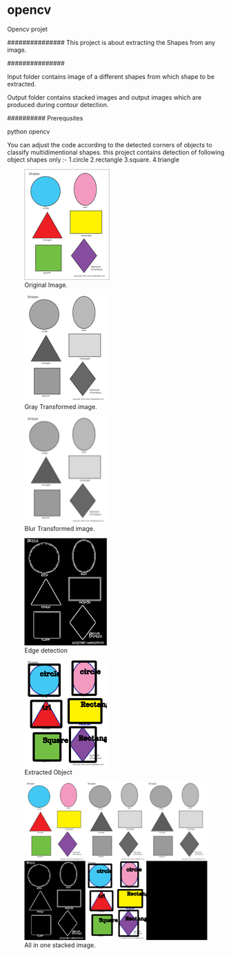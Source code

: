 # opencv
Opencv projet

###############
This project is about extracting the Shapes from any image.

###############

Input folder contains image of a different shapes from which shape to be extracted.

Output folder contains stacked images and output images which are produced during contour detection.


##########
Prerequsites

python 
opencv

You can adjust the code according to the detected corners of objects to classify multidimentional shapes.
this project contains detection of following object shapes only :-
1.circle
2.rectangle
3.square.
4.triangle



<p align="center">
  <figure>
   <img src="input/shapes.png">
   <figcaption>Original Image.</figcaption>
  </figure>
   
  <figure>
   <img src="output/gray.png">
   <figcaption>Gray Transformed image.</figcaption>
  </figure>
   
  <figure>
    <img src="output/blur.png">
   <figcaption>Blur Transformed image.</figcaption>
  </figure>
   
  <figure>
   <img src="output/canny.png">
   <figcaption>Edge detection</figcaption>
  </figure>
   
  <figure>
   <img src="output/detectedShapes.png">
   <figcaption>Extracted Object</figcaption>
  </figure>
  
  
   <figure>
   <img src="output/stacked.png">
   <figcaption>All in one stacked image.</figcaption>
  </figure>
  
  
  

</p>
